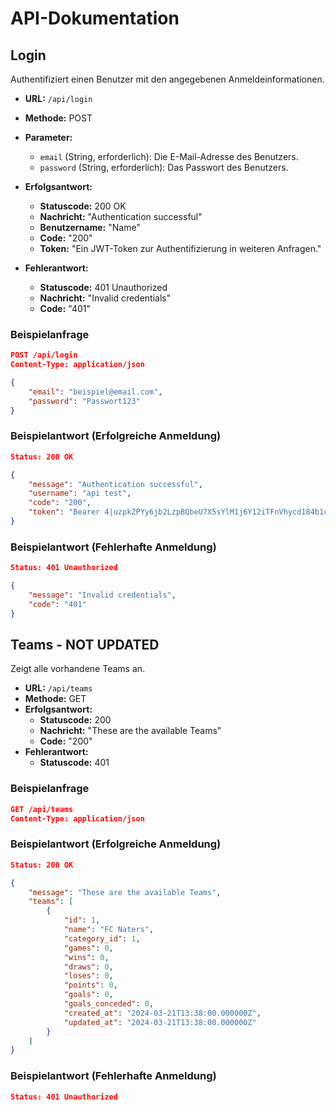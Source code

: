 # API-Dokumentation


## Login

Authentifiziert einen Benutzer mit den angegebenen Anmeldeinformationen.

- **URL:** `/api/login`
- **Methode:** POST
- **Parameter:**
  - `email` (String, erforderlich): Die E-Mail-Adresse des Benutzers.
  - `password` (String, erforderlich): Das Passwort des Benutzers.
- **Erfolgsantwort:**
  - **Statuscode:** 200 OK
  - **Nachricht:** "Authentication successful"
  - **Benutzername:** "Name"
  - **Code:** "200"
  - **Token:** "Ein JWT-Token zur Authentifizierung in weiteren Anfragen."

- **Fehlerantwort:**
  - **Statuscode:** 401 Unauthorized
  - **Nachricht:** "Invalid credentials"
  - **Code:** "401"


### Beispielanfrage

```json
POST /api/login
Content-Type: application/json

{
    "email": "beispiel@email.com",
    "password": "Passwort123"
}
```

### Beispielantwort (Erfolgreiche Anmeldung)

```json
Status: 200 OK

{
    "message": "Authentication successful",
    "username": "api test",
    "code": "200",
    "token": "Bearer 4|uzpkZPYy6jb2LzpBQbeU7X5sYlM1j6Y12iTFnVhycd184b1c"
}
```

### Beispielantwort (Fehlerhafte Anmeldung)

```json
Status: 401 Unauthorized

{
    "message": "Invalid credentials",
    "code": "401"
}
```

## Teams - NOT UPDATED
Zeigt alle vorhandene Teams an.

- **URL:** `/api/teams`
- **Methode:** GET
- **Erfolgsantwort:**
  - **Statuscode:** 200
  - **Nachricht:** "These are the available Teams"
  - **Code:** "200"
- **Fehlerantwort:**
  - **Statuscode:** 401


### Beispielanfrage

```json
GET /api/teams
Content-Type: application/json


```

### Beispielantwort (Erfolgreiche Anmeldung)

```json
Status: 200 OK

{
    "message": "These are the available Teams",
    "teams": [
        {
            "id": 1,
            "name": "FC Naters",
            "category_id": 1,
            "games": 0,
            "wins": 0,
            "draws": 0,
            "loses": 0,
            "points": 0,
            "goals": 0,
            "goals_conceded": 0,
            "created_at": "2024-03-21T13:38:00.000000Z",
            "updated_at": "2024-03-21T13:38:00.000000Z"
        }
    ]
}
```

### Beispielantwort (Fehlerhafte Anmeldung)

```json
Status: 401 Unauthorized
```